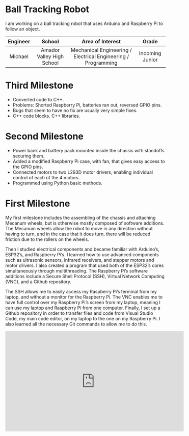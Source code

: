 ﻿# Ball Tracking Robot
I am working on a ball tracking robot that uses Arduino and Raspberry Pi to follow an object.

| **Engineer** | **School** | **Area of Interest** | **Grade** |
|:--:|:--:|:--:|:--:|
| Michael | Amador Valley High School | Mechanical Engineering / Electrical Engineering / Programming | Incoming Junior
 
# Third Milestone
 
- Converted code to C++.
- Problems: Shorted Raspberry Pi, batteries ran out, reversed GPIO pins.
- Bugs that seem to have no fix are usually very simple fixes.
- C++ code blocks. C++ libraries.

# Second Milestone

- Power bank and battery pack mounted inside the chassis with standoffs securing them.
- Added a modified Raspberry Pi case, with fan, that gives easy access to the GPIO pins.
- Connected motors to two L293D motor drivers, enabling individual control of each of the 4 motors.
- Programmed using Python basic methods.

# First Milestone

My first milestone includes the assembling of the chassis and attaching Mecanum wheels, but is otherwise mostly composed of software additions. The Mecanum wheels allow the robot to move in any direction without having to turn, and in the case that it does turn, there will be reduced friction due to the rollers on the wheels.

Then I studied electrical components and became familiar with Arduino’s, ESP32’s, and Raspberry Pi’s. I learned how to use advanced components such as ultrasonic sensors, infrared receivers, and stepper motors and motor drivers. I also created a program that used both of the ESP32’s cores simultaneously through multithreading. The Raspberry Pi’s software additions include a Secure Shell Protocol (SSH), Virtual Network Computing (VNC), and a Github repository.

The SSH allows me to easily access my Raspberry Pi’s terminal from my laptop, and without a monitor for the Raspberry Pi. The VNC enables me to have full control over my Raspberry Pi’s screen from my laptop, meaning I can use my laptop and Raspberry Pi from one computer. Finally, I set up a Github repository in order to transfer files and code from Visual Studio Code, my main code editor, on my laptop to the one on my Raspberry Pi. I also learned all the necessary Git commands to allow me to do this.

<iframe width="560" height="315" src="https://www.youtube.com/embed/jhOh5i_Zu2o" title="YouTube video player" frameborder="0" allow="accelerometer; autoplay; clipboard-write; encrypted-media; gyroscope; picture-in-picture" allowfullscreen></iframe>
